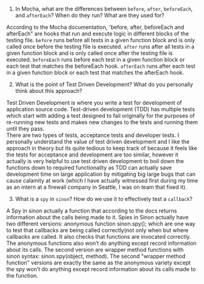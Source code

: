 <!-- Answers to the Short Answer Essay Questions go here -->

1. In Mocha, what are the differences between `before`, `after`, `beforeEach`, and `afterEach`? When do they run? What are they used for?
 
 According to the Mocha documentation, 'before, after, beforeEach and afterEach" are hooks that run and execute logic in different blocks of the testing file. 
 `before` runs before all tests in a given function block and is only called once before the testing file is executed.
 `after`  runs after all tests in a given function block and is only called once after the testing file is executed.
 `beforeEach` runs before each test in a given function block or each test that matches the beforeEach hook. 
 `afterEach` runs after each test in a given function block or each test that matches the afterEach hook.

2. What is the point of Test Driven Development? What do you personally think about this approach?

  Test Driven Development is where you write a test for development of application source code. 
  Test-driven development (TDD) has multiple tests which start with adding a test designed to fail 
	originally for the purposes of re-running new tests and makes new changes to the tests and running them until they pass.   
  There are two types of tests, acceptance tests and developer tests. I personally understand the value of test driven development
	and I like the approach in theory but its quite tedious to keep track of because it feels like the tests for acceptance and development
	are too similar, however it actually is very helpful to use test driven development to boil down the functions down to required functionality
	as TDD can actually save development time on large application by mitigating big large bugs that can cause calamity at work
  (which I have actually witnessed first during my time as an intern at a firewall company in Seattle, I was on team that fixed it).     
	
3. What is a `spy` in `sinon`? How do we use it to effectively test a `callback`?
 
  A Spy in sinon actually a function that according to the docs returns information about the calls being made to it. 
  Spies in Sinon actually have two different versions: anonymous function sinon.spy(); which are one way to test that callbacks are being called 
	correctly(not only when but where callbacks are called. It also checks that functions are invocated correctly. 
  The anonymous functions also won’t do anything except record information about its calls. 
	The second version are wrapper method functions with sinon syntax: sinon.spy(object, method). 
	The second "wrapper method function" versions are exactly the same as the anonymous variety except the spy won’t do anything except record information about its calls made to the function.      
 
